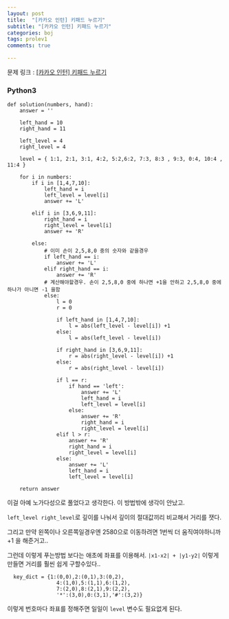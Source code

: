 ```yaml
---
layout: post
title:  "[카카오 인턴] 키패드 누르기"
subtitle: "[카카오 인턴] 키패드 누르기"
categories: boj
tags: prolev1
comments: true

---
```


문제 링크 : [[카카오 인턴] 키패드 누르기](https://programmers.co.kr/learn/courses/30/lessons/67256)

### Python3

```
def solution(numbers, hand):
    answer = ''
    
    left_hand = 10
    right_hand = 11
    
    left_level = 4
    right_level = 4
    
    level = { 1:1, 2:1, 3:1, 4:2, 5:2,6:2, 7:3, 8:3 , 9:3, 0:4, 10:4 , 11:4 }
    
    for i in numbers:
        if i in [1,4,7,10]:
            left_hand = i
            left_level = level[i]
            answer += 'L'
        
        elif i in [3,6,9,11]:
            right_hand = i
            right_level = level[i]
            answer += 'R'
        
        else:
            # 이미 손이 2,5,8,0 중의 숫자와 같을경우
            if left_hand == i:
                answer += 'L'
            elif right_hand == i:
                answer += 'R'
            # 계산해야할경우. 손이 2,5,8,0 중에 하나면 +1을 안하고 2,5,8,0 중에 하나가 아니면 -1 을함
            else:
                l = 0
                r = 0
                
                if left_hand in [1,4,7,10]:
                    l = abs(left_level - level[i]) +1
                else:
                    l = abs(left_level - level[i])
                
                if right_hand in [3,6,9,11]:
                    r = abs(right_level - level[i]) +1
                else:
                    r = abs(right_level - level[i])
                
                if l == r:
                    if hand == 'left':
                        answer += 'L'
                        left_hand = i
                        left_level = level[i]
                    else:
                        answer += 'R'
                        right_hand = i
                        right_level = level[i]
                elif l > r:
                    answer += 'R'
                    right_hand = i
                    right_level = level[i]
                else:
                    answer += 'L'
                    left_hand = i 
                    left_level = level[i]
                    
    return answer
```
이걸 아예 노가다성으로 풀었다고 생각한다. 이 방법밖에 생각이 안났고.

`left_level right_level`로 깊이를 나눠서 깊이의 절대값끼리 비교해서 거리를 잿다. 

그리고 만약 왼쪽이나 오른쪽일경우엔  2580으로 이동하려면 1번씩 더 움직여야하니까 +1 을 해준거고..

그런데 이렇게 푸는방법 보다는 애초에 좌표를 이용해서. `|x1-x2| + |y1-y2|` 이렇게 만들면 거리를 훨씬 쉽게 구할수있다..

```
  key_dict = {1:(0,0),2:(0,1),3:(0,2),
                4:(1,0),5:(1,1),6:(1,2),
                7:(2,0),8:(2,1),9:(2,2),
                '*':(3,0),0:(3,1),'#':(3,2)}
```

이렇게 번호마다 좌표를 정해주면 일일이 `level` 변수도 필요없게 된다.


